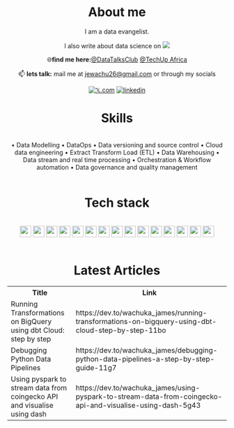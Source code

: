 

<div align="center">
  
# About me
I am a data evangelist.

I also write about data science on [![](https://img.shields.io/badge/dev.to-0A0A0A?&logo=devdotto&logoColor=white)](https://dev.to/wachuka_james)

🌐**find me here:**[@DataTalksClub](https://twitter.com/DataTalksClub?t=OAFbF2AkdVQOR0mNz_aeXw&s=09) [@TechUp Africa](https://www.techupafrica.org/tamp)


📫 **lets talk:** mail me at jewachu26@gmail.com or through my socials

[![𝕏.com](https://img.shields.io/badge/𝕏.com-12100E?logo=𝕏.com&logoColor=blue)](https://x.com/24mwangi) [![linkedin](https://img.shields.io/badge/linkedin-12100E?logo=linkedin&logoColor=blue)](https://www.linkedin.com/in/wachukajames2023/)


<h1 align="center">Skills</h1>
<Br>
•	Data Modelling
•	DataOps
•	Data versioning and source control
•	Cloud data engineering
•	Extract Transform Load (ETL)
•	Data Warehousing
•	Data stream and real time processing
•	Orchestration & Workflow automation
•	Data governance and quality management

<Br>
<Br>
<h1>Tech stack</h1>
<Br>
<img src="https://img.shields.io/badge/Python-white?style=for-the-badge&logo=python&logoColor=black" height="26"/> <img src="https://img.shields.io/badge/SQL-white?style=for-the-badge&logo=sql&logoColor=black" height="26"/>  <img src="https://img.shields.io/badge/spark-white?style=for-the-badge&logo=apache-spark&logoColor=black" height="26"/> <img src="https://img.shields.io/badge/mongodb-white?style=for-the-badge&logo=mongodb&logoColor=black" height="26"/>
<img src="https://img.shields.io/badge/tableau-white?style=for-the-badge&logo=tableau&logoColor=black" height="26"/> <img src="https://img.shields.io/badge/postgres-white.svg?&style=for-the-badge&logo=postgresql&logoColor=black" height="26"/>
<img src="https://img.shields.io/badge/airflow-white.svg?&style=for-the-badge&logo=apacheairflow&logoColor=black" height="26"/> <img src="https://img.shields.io/badge/DBT-white?style=for-the-badge&logo=dbt&logoColor=black" height="26"/> 
<img src="https://img.shields.io/badge/docker-white?style=for-the-badge&logo=docker&logoColor=black" height="26"/> <img src="https://img.shields.io/badge/kafka-white?style=for-the-badge&logo=apache-kafka&logoColor=black" height="26"/>
<img src="https://img.shields.io/badge/gcp-white?style=for-the-badge&logo=google-cloud&logoColor=black" height="26"/> <img src="https://img.shields.io/badge/terraform-white?style=for-the-badge&logo=terraform&logoColor=black" height="26"/> <img src="https://img.shields.io/badge/powerbi-white?style=for-the-badge&logo=powerbi&logoColor=black" height="26"/>
<img src="https://img.shields.io/badge/Talend-white?style=for-the-badge&logo=talend&logoColor=black" height="26"/> 
<img src="https://img.shields.io/badge/prefect-white?style=for-the-badge&logo=prefect&logoColor=black" height="26"/> 
<Br>
<Br>
<h1>Latest Articles</h1>
<table>
  <tr><th>Title</th><th>Link</th></tr>
  <!-- DEVTO:START --><tr><td>Running Transformations on BigQuery using dbt Cloud: step by step</td><td>https://dev.to/wachuka_james/running-transformations-on-bigquery-using-dbt-cloud-step-by-step-11bo</td></tr><tr><td>Debugging Python Data Pipelines</td><td>https://dev.to/wachuka_james/debugging-python-data-pipelines-a-step-by-step-guide-11g7</td></tr><tr><td>Using pyspark to stream data from coingecko API and visualise using dash</td><td>https://dev.to/wachuka_james/using-pyspark-to-stream-data-from-coingecko-api-and-visualise-using-dash-5g43</td></tr><!-- DEVTO:END -->
</table>
<br>
<!--
![Snake animation](https://github.com/James-Wachuka/James-Wachuka/blob/output/github-contribution-grid-snake.svg)
-->
<!--
<h2 align="center"><u>My Github Stats</u></h2>
<p align="center">
-->
<!--
<img align="center" src="https://github-readme-stats.vercel.app/api/top-langs/?username=James-Wachuka&exclude_repo=dta_warehouse_example,speeddating_R,shell_,R_examples,&layout=compact&theme=github_dark&langs_count=10">
-->
<!--
<img align="center" src="https://github-readme-stats.vercel.app/api?username=James-Wachuka&count_private=true&show_icons=trueline_height=21&theme=github_dark">	
-->
<!--
<img align="center" src="https://github-readme-streak-stats.herokuapp.com/?user=James-Wachuka&theme=holi-theme">
-->
</p>

